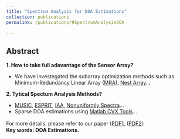 ```yaml
---
title: "Spectrum Analysis for DOA Estimations"
collection: publications
permalink: /publications/9SpectrumAnalysisDOA

---
```


## Abstract
<b> 1. How to take full adavantage of the Sensor Array? </b> <br>
  * We have investegated the subarray optimization methods such as Minimum-Redundancy Linear Array ([MRA](https://xiaolu1263.github.io/files/MRCArray.pdf)), [Nest Array](https://xiaolu1263.github.io/files/NestedArray.pdf)...

<b> 2. Tytical Spectum Analysis Methods? </b> <br>
  * [MUSIC](https://en.wikipedia.org/wiki/MUSIC_(algorithm)), [ESPRIT](https://en.wikipedia.org/wiki/Estimation_of_signal_parameters_via_rotational_invariance_techniques), [IAA](https://xiaolu1263.github.io/files/stoica2011IAA.pdf), [Nonuniformly Spectra](https://xiaolu1263.github.io/files/11-NonuniformlySpectra.pdf)...
  * Sparse DOA estimations using [Matlab CVX Tools](http://cvxr.com/cvx/)...  <br>

For more details. please refer to our paper ([PDF1](https://xiaolu1263.github.io/files/TAES.pdf), ([PDF2](https://xiaolu1263.github.io/files/RadarConf18.pdf)）<br>
<b> Key words: DOA Estimations.</b>
